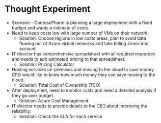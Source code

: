 # Thought Experiment

- Scenario - ContosoPharm is planning a large deployment with a fixed budget and wants a estimate of costs.
- Need to keep costs low with large number of VMs on their network
	- Solution: Choose regions in low costs areas, plan to avoid data flowing out of Azure virtual networks and take Billing Zones into account
- IT director has comprehensive spreadsheet with all required resources and needs to add estimated pricing to that spreadsheet.
	- Solution: Pricing Calculator 
- Hosting services on-premises and moving to the cloud to save money. CFO would like to know how much money they can save moving to the cloud.
	- Solution: Total Cost of Ownership (TCO)
- After deployment, need to monitor costs and need a detailed analysis if they go over budget.
	- Solution: Azure Cost Management
- IT directer needs to provide details to the CEO about improving the reliability.
	- Solution: Check the SLA for each service